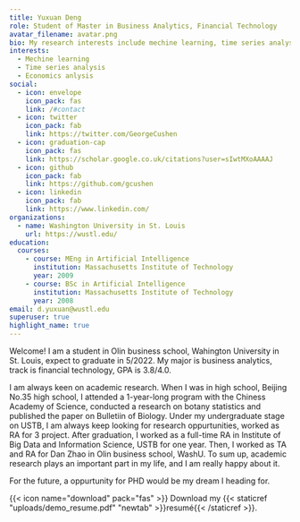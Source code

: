 ```yaml
---
title: Yuxuan Deng
role: Student of Master in Business Analytics, Financial Technology
avatar_filename: avatar.png
bio: My research interests include mechine learning, time series analysis, etc.
interests:
  - Mechine learning
  - Time series analysis
  - Economics anlysis
social:
  - icon: envelope
    icon_pack: fas
    link: /#contact
  - icon: twitter
    icon_pack: fab
    link: https://twitter.com/GeorgeCushen
  - icon: graduation-cap
    icon_pack: fas
    link: https://scholar.google.co.uk/citations?user=sIwtMXoAAAAJ
  - icon: github
    icon_pack: fab
    link: https://github.com/gcushen
  - icon: linkedin
    icon_pack: fab
    link: https://www.linkedin.com/
organizations:
  - name: Washington University in St. Louis
    url: https://wustl.edu/
education:
  courses:
    - course: MEng in Artificial Intelligence
      institution: Massachusetts Institute of Technology
      year: 2009
    - course: BSc in Artificial Intelligence
      institution: Massachusetts Institute of Technology
      year: 2008
email: d.yuxuan@wustl.edu
superuser: true
highlight_name: true
---
```

Welcome! I am a student in Olin business school, Wahington University in St. Louis, expect to graduate in 5/2022. My major is business analytics, track is financial technology, GPA is 3.8/4.0. 

I am always keen on academic research. When I was in high school, Beijing No.35 high school, I attended a 1-year-long program with the Chiness Academy of Science, conducted a research on botany statistics and published the paper on Bulletiin of Biology. Under my undergraduate stage on USTB, I am always keep looking for research oppurtunities, worked as RA for 3 project. After graduation, I worked as a full-time RA in Institute of Big Data and Information Science, USTB for one year. Then, I worked as TA and RA for Dan Zhao in Olin business school, WashU. To sum up, academic research plays an important part in my life, and I am really happy about it. 

For the future, a oppurtunity for PHD would be my dream I heading for.

{{< icon name="download" pack="fas" >}} Download my {{< staticref "uploads/demo_resume.pdf" "newtab" >}}resumé{{< /staticref >}}.
